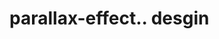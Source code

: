 # parallax-effect.. desgin                                                                                                                                                                                                                                                                                                                                                                                                                                                                                                                                                                                                                                                                  
